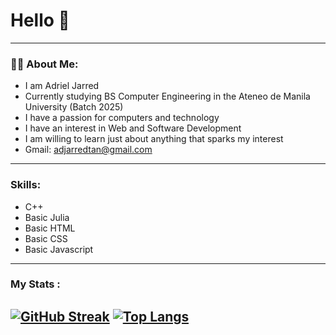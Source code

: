 #  Hello 👋

--- 

### :man_technologist: About Me:
- I am Adriel Jarred
- Currently studying BS Computer Engineering in the Ateneo de Manila University (Batch 2025)
- I have a passion for computers and technology 
- I have an interest in Web and Software Development 
- I am willing to learn just about anything that sparks my interest
- Gmail: adjarredtan@gmail.com

---
### Skills:
- C++
- Basic Julia
- Basic HTML
- Basic CSS
- Basic Javascript

---
### My Stats :
[![GitHub Streak](http://github-readme-streak-stats.herokuapp.com?user=ajarred&theme=dark&background=000000)](https://git.io/streak-stats)
[![Top Langs](https://github-readme-stats.vercel.app/api/top-langs/?username=ajarred&layout=compact&theme=vision-friendly-dark)](https://github.com/anuraghazra/github-readme-stats)
---

<!--
**ajarred/ajarred** is a ✨ _special_ ✨ repository because its `README.md` (this file) appears on your GitHub profile.

Here are some ideas to get you started:

- 🔭 I’m currently working on ...
- 🌱 I’m currently learning ...
- 👯 I’m looking to collaborate on ...
- 🤔 I’m looking for help with ...
- 💬 Ask me about ...
- 📫 How to reach me: ...
- 😄 Pronouns: ...
- ⚡ Fun fact: ...
-->
